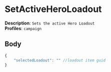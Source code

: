 # SetActiveHeroLoadout

**Description**: `Sets the active Hero Loadout` \
**Profiles**: `campaign`

## Body
```js
{
    "selectedLoadout": "" //loadout item guid
}
```
